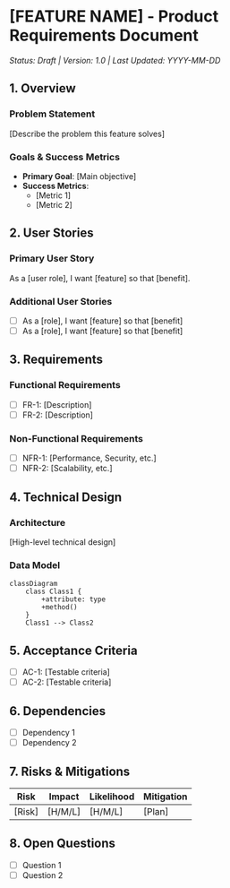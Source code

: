 # [FEATURE NAME] - Product Requirements Document
*Status: Draft | Version: 1.0 | Last Updated: YYYY-MM-DD*

## 1. Overview
### Problem Statement
[Describe the problem this feature solves]

### Goals & Success Metrics
- **Primary Goal**: [Main objective]
- **Success Metrics**:
  - [Metric 1]
  - [Metric 2]

## 2. User Stories
### Primary User Story
As a [user role], I want [feature] so that [benefit].

### Additional User Stories
- [ ] As a [role], I want [feature] so that [benefit]
- [ ] As a [role], I want [feature] so that [benefit]

## 3. Requirements
### Functional Requirements
- [ ] FR-1: [Description]
- [ ] FR-2: [Description]

### Non-Functional Requirements
- [ ] NFR-1: [Performance, Security, etc.]
- [ ] NFR-2: [Scalability, etc.]

## 4. Technical Design
### Architecture
[High-level technical design]

### Data Model
```mermaid
classDiagram
    class Class1 {
        +attribute: type
        +method()
    }
    Class1 --> Class2
```

## 5. Acceptance Criteria
- [ ] AC-1: [Testable criteria]
- [ ] AC-2: [Testable criteria]

## 6. Dependencies
- [ ] Dependency 1
- [ ] Dependency 2

## 7. Risks & Mitigations
| Risk | Impact | Likelihood | Mitigation |
|------|--------|------------|------------|
| [Risk] | [H/M/L] | [H/M/L] | [Plan] |

## 8. Open Questions
- [ ] Question 1
- [ ] Question 2
